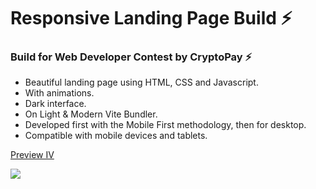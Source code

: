 # Responsive Landing Page Build ⚡

### Build for Web Developer Contest by CryptoPay ⚡

- Beautiful landing page using HTML, CSS and Javascript.
- With animations.
- Dark interface.
- On Light & Modern Vite Bundler.
- Developed first with the Mobile First methodology, then for desktop.
- Compatible with mobile devices and tablets.

[Preview IV](https://main--magical-gecko-cef87a.netlify.app/)

![](/cover.png)
